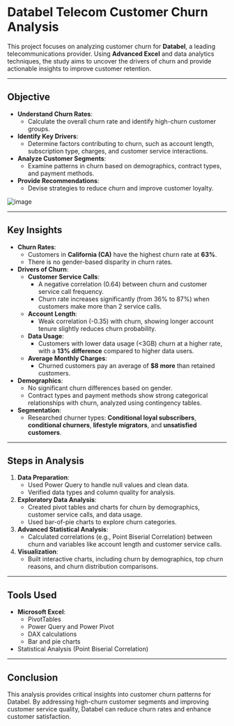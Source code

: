# Databel Telecom Customer Churn Analysis

This project focuses on analyzing customer churn for **Databel**, a leading telecommunications provider. Using **Advanced Excel** and data analytics techniques, the study aims to uncover the drivers of churn and provide actionable insights to improve customer retention.

---

## Objective
- **Understand Churn Rates**:
  - Calculate the overall churn rate and identify high-churn customer groups.
- **Identify Key Drivers**:
  - Determine factors contributing to churn, such as account length, subscription type, charges, and customer service interactions.
- **Analyze Customer Segments**:
  - Examine patterns in churn based on demographics, contract types, and payment methods.
- **Provide Recommendations**:
  - Devise strategies to reduce churn and improve customer loyalty.


 ![image](https://github.com/user-attachments/assets/6e0a335e-09fe-49b0-8770-419019f80f35)



---

## Key Insights
- **Churn Rates**:
  - Customers in **California (CA)** have the highest churn rate at **63%**.
  - There is no gender-based disparity in churn rates.
- **Drivers of Churn**:
  - **Customer Service Calls**:
    - A negative correlation (0.64) between churn and customer service call frequency.
    - Churn rate increases significantly (from 36% to 87%) when customers make more than 2 service calls.
  - **Account Length**:
    - Weak correlation (-0.35) with churn, showing longer account tenure slightly reduces churn probability.
  - **Data Usage**:
    - Customers with lower data usage (<3GB) churn at a higher rate, with a **13% difference** compared to higher data users.
  - **Average Monthly Charges**:
    - Churned customers pay an average of **$8 more** than retained customers.
- **Demographics**:
  - No significant churn differences based on gender.
  - Contract types and payment methods show strong categorical relationships with churn, analyzed using contingency tables.
- **Segmentation**:
  - Researched churner types: **Conditional loyal subscribers**, **conditional churners**, **lifestyle migrators**, and **unsatisfied customers**.

---

## Steps in Analysis
1. **Data Preparation**:
   - Used Power Query to handle null values and clean data.
   - Verified data types and column quality for analysis.
2. **Exploratory Data Analysis**:
   - Created pivot tables and charts for churn by demographics, customer service calls, and data usage.
   - Used bar-of-pie charts to explore churn categories.
3. **Advanced Statistical Analysis**:
   - Calculated correlations (e.g., Point Biserial Correlation) between churn and variables like account length and customer service calls.
4. **Visualization**:
   - Built interactive charts, including churn by demographics, top churn reasons, and churn distribution comparisons.

---

## Tools Used
- **Microsoft Excel**:
  - PivotTables
  - Power Query and Power Pivot
  - DAX calculations
  - Bar and pie charts
- Statistical Analysis (Point Biserial Correlation)

---

## Conclusion
This analysis provides critical insights into customer churn patterns for Databel. By addressing high-churn customer segments and improving customer service quality, Databel can reduce churn rates and enhance customer satisfaction.
